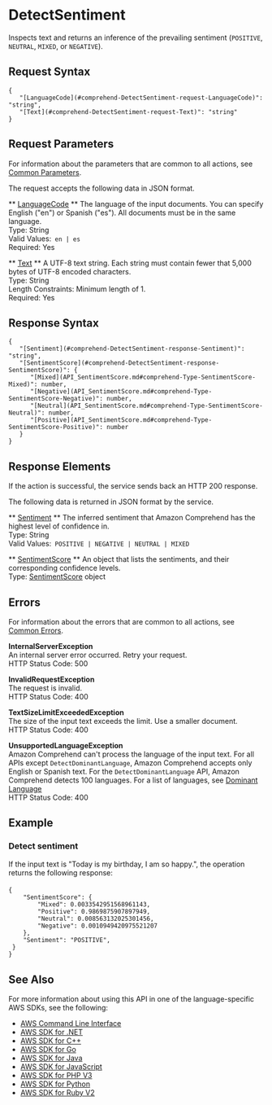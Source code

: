 # DetectSentiment<a name="API_DetectSentiment"></a>

Inspects text and returns an inference of the prevailing sentiment \(`POSITIVE`, `NEUTRAL`, `MIXED`, or `NEGATIVE`\)\. 

## Request Syntax<a name="API_DetectSentiment_RequestSyntax"></a>

```
{
   "[LanguageCode](#comprehend-DetectSentiment-request-LanguageCode)": "string",
   "[Text](#comprehend-DetectSentiment-request-Text)": "string"
}
```

## Request Parameters<a name="API_DetectSentiment_RequestParameters"></a>

For information about the parameters that are common to all actions, see [Common Parameters](CommonParameters.md)\.

The request accepts the following data in JSON format\.

 ** [LanguageCode](#API_DetectSentiment_RequestSyntax) **   <a name="comprehend-DetectSentiment-request-LanguageCode"></a>
The language of the input documents\. You can specify English \("en"\) or Spanish \("es"\)\. All documents must be in the same language\.  
Type: String  
Valid Values:` en | es`   
Required: Yes

 ** [Text](#API_DetectSentiment_RequestSyntax) **   <a name="comprehend-DetectSentiment-request-Text"></a>
A UTF\-8 text string\. Each string must contain fewer that 5,000 bytes of UTF\-8 encoded characters\.  
Type: String  
Length Constraints: Minimum length of 1\.  
Required: Yes

## Response Syntax<a name="API_DetectSentiment_ResponseSyntax"></a>

```
{
   "[Sentiment](#comprehend-DetectSentiment-response-Sentiment)": "string",
   "[SentimentScore](#comprehend-DetectSentiment-response-SentimentScore)": { 
      "[Mixed](API_SentimentScore.md#comprehend-Type-SentimentScore-Mixed)": number,
      "[Negative](API_SentimentScore.md#comprehend-Type-SentimentScore-Negative)": number,
      "[Neutral](API_SentimentScore.md#comprehend-Type-SentimentScore-Neutral)": number,
      "[Positive](API_SentimentScore.md#comprehend-Type-SentimentScore-Positive)": number
   }
}
```

## Response Elements<a name="API_DetectSentiment_ResponseElements"></a>

If the action is successful, the service sends back an HTTP 200 response\.

The following data is returned in JSON format by the service\.

 ** [Sentiment](#API_DetectSentiment_ResponseSyntax) **   <a name="comprehend-DetectSentiment-response-Sentiment"></a>
The inferred sentiment that Amazon Comprehend has the highest level of confidence in\.  
Type: String  
Valid Values:` POSITIVE | NEGATIVE | NEUTRAL | MIXED` 

 ** [SentimentScore](#API_DetectSentiment_ResponseSyntax) **   <a name="comprehend-DetectSentiment-response-SentimentScore"></a>
An object that lists the sentiments, and their corresponding confidence levels\.  
Type: [SentimentScore](API_SentimentScore.md) object

## Errors<a name="API_DetectSentiment_Errors"></a>

For information about the errors that are common to all actions, see [Common Errors](CommonErrors.md)\.

 **InternalServerException**   
An internal server error occurred\. Retry your request\.  
HTTP Status Code: 500

 **InvalidRequestException**   
The request is invalid\.  
HTTP Status Code: 400

 **TextSizeLimitExceededException**   
The size of the input text exceeds the limit\. Use a smaller document\.  
HTTP Status Code: 400

 **UnsupportedLanguageException**   
Amazon Comprehend can't process the language of the input text\. For all APIs except `DetectDominantLanguage`, Amazon Comprehend accepts only English or Spanish text\. For the `DetectDominantLanguage` API, Amazon Comprehend detects 100 languages\. For a list of languages, see [Dominant Language](how-languages.md)   
HTTP Status Code: 400

## Example<a name="API_DetectSentiment_Examples"></a>

### Detect sentiment<a name="API_DetectSentiment_Example_1"></a>

If the input text is "Today is my birthday, I am so happy\.", the operation returns the following response:

#### <a name="w3ab1c21b5c47c15b3b5"></a>

```
{
    "SentimentScore": {
        "Mixed": 0.0033542951568961143,
        "Positive": 0.9869875907897949,
        "Neutral": 0.008563132025301456,
        "Negative": 0.0010949420975521207
    },
    "Sentiment": "POSITIVE",
 }   
}
```

## See Also<a name="API_DetectSentiment_SeeAlso"></a>

For more information about using this API in one of the language\-specific AWS SDKs, see the following:
+  [AWS Command Line Interface](https://docs.aws.amazon.com/goto/aws-cli/comprehend-2017-11-27/DetectSentiment) 
+  [AWS SDK for \.NET](https://docs.aws.amazon.com/goto/DotNetSDKV3/comprehend-2017-11-27/DetectSentiment) 
+  [AWS SDK for C\+\+](https://docs.aws.amazon.com/goto/SdkForCpp/comprehend-2017-11-27/DetectSentiment) 
+  [AWS SDK for Go](https://docs.aws.amazon.com/goto/SdkForGoV1/comprehend-2017-11-27/DetectSentiment) 
+  [AWS SDK for Java](https://docs.aws.amazon.com/goto/SdkForJava/comprehend-2017-11-27/DetectSentiment) 
+  [AWS SDK for JavaScript](https://docs.aws.amazon.com/goto/AWSJavaScriptSDK/comprehend-2017-11-27/DetectSentiment) 
+  [AWS SDK for PHP V3](https://docs.aws.amazon.com/goto/SdkForPHPV3/comprehend-2017-11-27/DetectSentiment) 
+  [AWS SDK for Python](https://docs.aws.amazon.com/goto/boto3/comprehend-2017-11-27/DetectSentiment) 
+  [AWS SDK for Ruby V2](https://docs.aws.amazon.com/goto/SdkForRubyV2/comprehend-2017-11-27/DetectSentiment) 